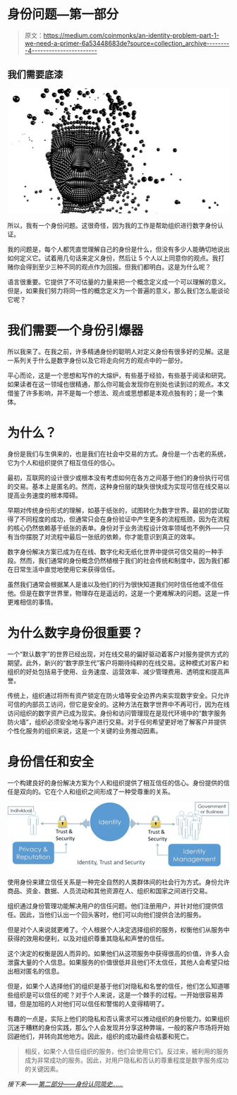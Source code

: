 # 身份问题—第一部分

> 原文：<https://medium.com/coinmonks/an-identity-problem-part-1-we-need-a-primer-6a53448683de?source=collection_archive---------4----------------------->

## 我们需要底漆

![](img/3a70bf0df32eb33872447adda18da537.png)

所以，我有一个身份问题。这很奇怪，因为我的工作是帮助组织进行数字身份认证。

我的问题是，每个人都凭直觉理解自己的身份是什么，但没有多少人能确切地说出如何定义它。试着用几句话来定义身份，然后让 5 个人以上同意你的观点。我打赌你会得到至少三种不同的观点作为回报。但我们都明白。这是为什么呢？

语言很重要。它提供了不可估量的力量来把一个概念定义成一个可以理解的意义。但是，如果我们努力将同一性的概念定义为一个普遍的意义，那么我们怎么能谈论它呢？

# 我们需要一个身份引爆器

所以我来了。在我之前，许多精通身份的聪明人对定义身份有很多好的见解。这是一系列关于什么是数字身份以及它将走向何方的观点中的一部分。

平心而论，这是一个思想和写作的大熔炉，有些基于经验，有些基于阅读和研究。如果读者在这一领域也很精通，那么你可能会发现你在别处也读到过的观点。本文借鉴了许多影响，并不是每一个想法、观点或思想都是本观点独有的；是一个集体。

# 为什么？

身份是我们与生俱来的，也是我们在社会中交易的方式。身份是一个古老的系统，它为个人和组织提供了相互信任的信心。

最初，互联网的设计很少或根本没有考虑如何在各方之间基于他们的身份执行可信的交易。基本上是匿名的。然而，这种身份层的缺失很快成为实现可信在线交易以提高业务速度的根本障碍。

早期对传统身份形式的理解，如基于纸张的，试图转化为数字世界。最初的尝试取得了不同程度的成功，但通常只会在身份验证中产生更多的流程瓶颈，因为在流程的核心仍然依赖基于纸张的表单。身份对于业务流程设计效率领域也不例外——只有当你摆脱了对流程中最后一张纸的依赖，你才能意识到真正的效率。

数字身份解决方案已成为在在线、数字化和无纸化世界中提供可信交易的一种手段。然而，我们通常的身份概念仍然植根于我们的社会传统和制度中，因为我们都在日常生活中直觉地使用它来获得信任。

虽然我们通常会根据某人是谁以及他们的行为很快知道我们何时信任他或不信任他。但是在数字世界里，物理存在是遥远的，这是一个更难解决的问题。这是一件更难相信的事情。

# 为什么数字身份很重要？

一个“默认数字”的世界已经出现，对在线交易的偏好驱动着客户对服务提供方式的期望。此外，新兴的“数字原生代”客户将期待纯粹的在线交易。这种模式对客户和组织的好处包括易于使用、业务速度、运营效率、减少管理费用、透明度和提高声誉。

传统上，组织通过将所有资产锁定在防火墙等安全边界内来实现数字安全。只允许可信的内部员工访问，但它是安全的。这种方法在数字世界中不再可行，因为在线访问组织的数字资产已成为现实。身份和访问管理现在是现代环境中的“数字服务防火墙”，组织必须安全地与客户进行交易。对于任何希望更好地了解客户并提供个性化服务的组织来说，这是一个关键的业务推动因素。

# 身份信任和安全

一个构建良好的身份解决方案为个人和组织提供了相互信任的信心。身份提供的信任是双向的。它在个人和组织之间形成了一种受尊重的关系。

![](img/30957c4e4dcf35e128a16d8cb2d98ca9.png)

使用身份来建立信任关系是一种完全自然的人类群体间的社会行为方式。身份允许商品、资金、数据、人员流动和其他资源在人、组织和国家之间进行交易。

组织通过身份管理功能解决用户的信任问题。他们注册用户，并针对他们提供信任。因此，当他们认出一个回头客时，他们可以向他们提供合法的服务。

但是对个人来说就更难了。个人根据个人决定选择组织的服务，权衡他们从服务中获得的效用和便利，以及对组织尊重其隐私和声誉的信任。

这个决定的权衡是因人而异的。如果他们从这项服务中获得很高的价值，许多人会泄露大量的个人信息。如果服务的价值很低并且他们不太信任，其他人会希望只给出相对匿名的信息。

但是，如果个人选择他们的组织是基于他们对隐私和名誉的信任，他们怎么知道哪些组织是可以信任的呢？对于个人来说，这是一个棘手的过程。一开始很容易弄错，但是加班的人对他们可以信任和警惕的人变得精明了。

有趣的一点是，实际上他们的隐私和否认需求可以推动组织的身份能力。如果组织沉迷于糟糕的身份实践，那么个人会发现并分享这种弊端，一般的客户市场将开始回避他们，并转向其他地方。因此，组织的成功最终会枯萎和死亡。

> 相反，如果个人信任组织的服务，他们会使用它们。反过来，被利用的服务成为非常成功的服务。因此，对用户隐私和否认的尊重程度是数字服务成功的关键因素。

*接下来——*[*第二部分——身份认同简史……*](/@bergquistr/an-identity-problem-part-2-a-short-history-53d5ed5649e9)